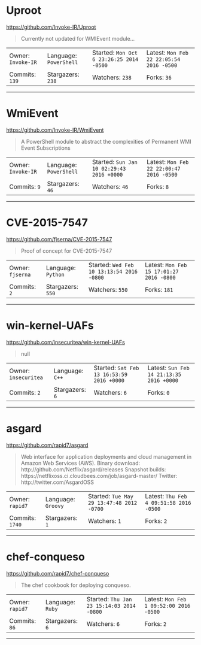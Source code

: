# Uproot

https://github.com/Invoke-IR/Uproot
<blockquote>
Currently not updated for WMIEvent module...
</blockquote>

<table>
<tr><td>Owner: <code>Invoke-IR</code></td>
    <td>Language: <code>PowerShell</code></td>
    <td>Started: <code>Mon Oct 6 23:26:25 2014 -0500</code></td>
    <td>Latest: <code>Mon Feb 22 22:05:54 2016 -0500</code></td></tr>
<tr><td>Commits: <code>139</code></td>
    <td>Stargazers: <code>238</code></td>
    <td>Watchers: <code>238</code></td>
    <td>Forks: <code>36</code></td></tr>
</table>

---

# WmiEvent

https://github.com/Invoke-IR/WmiEvent
<blockquote>
A PowerShell module to abstract the complexities of Permanent WMI Event Subscriptions
</blockquote>

<table>
<tr><td>Owner: <code>Invoke-IR</code></td>
    <td>Language: <code>PowerShell</code></td>
    <td>Started: <code>Sun Jan 10 02:29:43 2016 +0000</code></td>
    <td>Latest: <code>Mon Feb 22 22:00:47 2016 -0500</code></td></tr>
<tr><td>Commits: <code>9</code></td>
    <td>Stargazers: <code>46</code></td>
    <td>Watchers: <code>46</code></td>
    <td>Forks: <code>8</code></td></tr>
</table>

---

# CVE-2015-7547

https://github.com/fjserna/CVE-2015-7547
<blockquote>
Proof of concept for CVE-2015-7547
</blockquote>

<table>
<tr><td>Owner: <code>fjserna</code></td>
    <td>Language: <code>Python</code></td>
    <td>Started: <code>Wed Feb 10 13:13:54 2016 -0800</code></td>
    <td>Latest: <code>Mon Feb 15 17:01:27 2016 -0800</code></td></tr>
<tr><td>Commits: <code>2</code></td>
    <td>Stargazers: <code>550</code></td>
    <td>Watchers: <code>550</code></td>
    <td>Forks: <code>181</code></td></tr>
</table>

---

# win-kernel-UAFs

https://github.com/insecuritea/win-kernel-UAFs
<blockquote>
null
</blockquote>

<table>
<tr><td>Owner: <code>insecuritea</code></td>
    <td>Language: <code>C++</code></td>
    <td>Started: <code>Sat Feb 13 16:53:59 2016 +0000</code></td>
    <td>Latest: <code>Sun Feb 14 21:13:35 2016 +0000</code></td></tr>
<tr><td>Commits: <code>2</code></td>
    <td>Stargazers: <code>6</code></td>
    <td>Watchers: <code>6</code></td>
    <td>Forks: <code>0</code></td></tr>
</table>

---

# asgard

https://github.com/rapid7/asgard
<blockquote>
Web interface for application deployments and cloud management in Amazon Web Services (AWS). Binary download: http://github.com/Netflix/asgard/releases Snapshot builds: https://netflixoss.ci.cloudbees.com/job/asgard-master/ Twitter: http://twitter.com/AsgardOSS
</blockquote>

<table>
<tr><td>Owner: <code>rapid7</code></td>
    <td>Language: <code>Groovy</code></td>
    <td>Started: <code>Tue May 29 13:47:48 2012 -0700</code></td>
    <td>Latest: <code>Thu Feb 4 09:51:58 2016 -0500</code></td></tr>
<tr><td>Commits: <code>1740</code></td>
    <td>Stargazers: <code>1</code></td>
    <td>Watchers: <code>1</code></td>
    <td>Forks: <code>2</code></td></tr>
</table>

---

# chef-conqueso

https://github.com/rapid7/chef-conqueso
<blockquote>
The chef cookbook for deploying conqueso.
</blockquote>

<table>
<tr><td>Owner: <code>rapid7</code></td>
    <td>Language: <code>Ruby</code></td>
    <td>Started: <code>Thu Jan 23 15:14:03 2014 -0800</code></td>
    <td>Latest: <code>Mon Feb 1 09:52:00 2016 -0500</code></td></tr>
<tr><td>Commits: <code>86</code></td>
    <td>Stargazers: <code>6</code></td>
    <td>Watchers: <code>6</code></td>
    <td>Forks: <code>2</code></td></tr>
</table>

---

